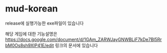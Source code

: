 # mud-korean

release에 실행가능한 exe파일이 있습니다

해당 게임에 대한 기능설명은 https://docs.google.com/document/d/1GAm_ZARWJayGNWBLiF7kDe7Bl5RrbM0Os8sh9XIP41E/edit
링크의 문서에 있습니다
